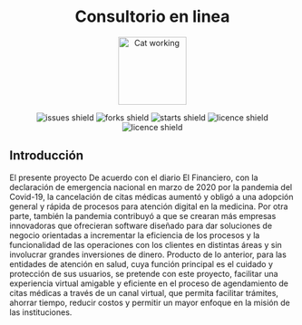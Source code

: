 <div align="center">
<h1>Consultorio en linea</h1>
<img src="https://media.giphy.com/media/lJNoBCvQYp7nq/giphy.gif" width="120rem" alt="Cat working">

![issues shield](https://img.shields.io/github/issues/MadeleineVer05/enlinea)
![forks shield](https://img.shields.io/github/forks/MadeleineVer05/enlinea)
![starts shield](https://img.shields.io/github/stars/MadeleineVer05/enlinea)
![licence shield](https://img.shields.io/github/license/MadeleineVer05/enlinea)
![licence shield](https://img.shields.io/github/v/release/MadeleineVer05/enlinea)
  

</div>

## Introducción

El presente proyecto De acuerdo con el diario El Financiero, con la declaración de emergencia nacional en
marzo de 2020 por la pandemia del Covid-19, la cancelación de citas médicas aumentó
y obligó a una adopción general y rápida de procesos para atención digital en la medicina.
Por otra parte, también la pandemia contribuyó a que se crearan más empresas
innovadoras que ofrecieran software diseñado para dar soluciones de negocio orientadas
a incrementar la eficiencia de los procesos y la funcionalidad de las operaciones con los
clientes en distintas áreas y sin involucrar grandes inversiones de dinero.
Producto de lo anterior, para las entidades de atención en salud, cuya función principal
es el cuidado y protección de sus usuarios, se pretende con este proyecto, facilitar una
experiencia virtual amigable y eficiente en el proceso de agendamiento de citas médicas
a través de un canal virtual, que permita facilitar trámites, ahorrar tiempo, reducir costos
y permitir un mayor enfoque en la misión de las instituciones. 
